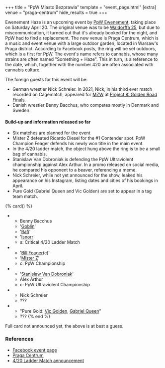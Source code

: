 +++
title = "PpW Miasto Bezprawia"
template = "event_page.html"
[extra]
venue = "praga-centrum"
hide_results = true
+++

Ewenement Haze is an upcoming event by [PpW Ewenement](@/o/ppw.md), taking place on Saturday April 20.
The original venue was to be [Waldorffa 25](@/v/waldorffa25.md), but due to miscommunication, it turned out that it's already booked for the night, and PpW had to find a replacement.
The new venue is Praga Centrum, which is a music and event venue with a large outdoor garden, located in Warsaw's Praga district.
According to Facebook posts, the ring will be set outdoors, which is a first for PpW.
The event's name refers to cannabis, whose many strains are often named "Something + Haze". This in turn, is a reference to the date, which, together with the number 420 are often associated with cannabis culture.

The foreign guests for this event will be:

* German wrestler Nick Schreier. In 2021, Nick, in his third ever match recorded on Cagematch, appeared for [MZW](@/o/mzw.md) at [Project 8: Golden Road Finals](@/e/mzw/2021-08-14-mzw-project-8-golden-road-finals.md).
* Danish wrestler Benny Bacchus, who competes mostly in Denmark and Sweden

#### Build-up and information released so far

* Six matches are planned for the event
* Mister Z defeated Ricardo Diesel for the #1 Contender spot. PpW Champion Feager defends his newly won title in the main event.
* In the 4/20 ladder match, the object hung above the ring is to be a small bag of cannabis.
* Stanislaw Van Dobroniak is defending the PpW Ultraviolent championship against Alex Arthur. In a promo released on social media, he compared his opponent to a beaver, referencing a meme.
* Nick Schreier, while not yet announced for the show, leaked his appearance on his Instagram, listing dates and cities of his bookings in April.
* Pure Gold (Gabriel Queen and Vic Golden) are set to appear in a tag team match.

{% card() %}
- - Benny Bacchus
  - '[Goblin](@/w/goblin.md)'
  - '[Rafi](@/w/rafi.md)'
  - '[Isnorr](@/w/isnorr.md)'
  - s: Critical 4/20 Ladder Match
- - '[Bill Feager](@/w/feager.md)(c)'
  - '[Mister Z](@/w/mister-z.md)'
  - c: PpW Championship
- - '[Stanislaw Van Dobroniak](@/w/stanislaw-van-dobroniak.md)'
  - Alex Arthur
  - c: PpW Ultraviolent Championship
- - Nick Schreier
  - ???
- - "Pure Gold: [Vic Golden](@/w/vic-golden.md), [Gabriel Queen](@/w/gabriel-queen.md)"
  - ???
{% end %}

Full card not announced yet, the above is at best a guess.

### References

* [Facebook event page](https://www.facebook.com/events/330377740015358)
* [Praga Centrum](https://pragacentrum.pl/pl/galeria/)
* [4/20 Ladder Match announcement](https://www.facebook.com/OficjalnePPW/posts/pfbid02xck4MVh2qEGhfJ1qNQgYPE8dRDbCe3TvBQCSbt5meCgtzsNvu3RUPpvMAmPEdf9Xl)
